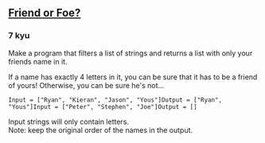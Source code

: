 <h2><a href=https://www.codewars.com/kata/55b42574ff091733d900002f/train/python/63d1683830a30b1d7711613c target="_blank">Friend or Foe?</a></h2><h3>7 kyu</h3><p>Make a program that filters a list of strings and returns a list with only your friends name in it.</p><p>If a name has exactly 4 letters in it, you can be sure that it has to be a friend of yours! Otherwise, you can be sure he's not...</p><pre><code>Input = ["Ryan", "Kieran", "Jason", "Yous"]Output = ["Ryan", "Yous"]Input = ["Peter", "Stephen", "Joe"]Output = []</code></pre><p>Input strings will only contain letters.<br>Note: keep the original order of the names in the output.</p>